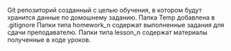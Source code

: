 Git репозиторий созданный с целью обучения, в котором будут хранится данные по домошнему заданию.
Папка Temp добавлена в .gitignore
Папки типа homework_n содержат выполненные задания для сдачи преподавателю.
Папки типа lesson_n содержат материалы полученные в ходе уроков.